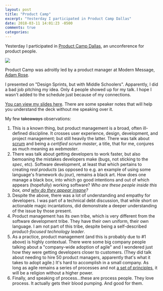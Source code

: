 ```yaml
---
layout: post
title: "Product Camp"
excerpt: "Yesterday I participated in Product Camp Dallas"
date: 2018-03-11 14:01:23 -0500
comments: true
categories: 
---
```


Yesterday I participated in [Product Camp Dallas](http://productcampdallas.org/), an unconference for product people.

![]({{site.url}}/assets/2018/03/product-camp.jpg)

Product Camp was adroitly led by a product manager at Modern Message, [Adam Rose](http://www.adamrose.org).

I presented on "Design Sprints, but with Middle Schoolers". Apparently, I did a bad job pitching my idea. Only 4 people showed up for my talk. I hope I wasn't added to the schedule just because of my connections.

[You can view my slides here](https://docs.google.com/presentation/d/1aoqGdOJWQ6SIxI_CA45eYsIGyBBShhEik3rHZQ4J6G0/edit?usp=sharing). There are some speaker notes that will help you understand the deck without me speaking over it.

My few ~~takeaways~~ observations:

1. This is a known thing, but product management is a broad, often ill-defined discipline. It crosses user experience, design, development, and project management; but still heavily the latter. There was talk about [scrum](https://en.wikipedia.org/wiki/Scrum_(software_development)) and being a _certified scrum master_, a title, that for me, conjures as much meaning as _webmaster_. 
1. There was talk about getting developers to work faster, but also bemoaning the mistakes developers make (bugs, not sticking to the _spec_, etc). Software development, at least that which pertains to creating _real products_ (as opposed to e.g. an example of using some language's framework du jour), remains a black art. How does one manage a black box, into which go good intentions and out of which appears (hopefully) working software? _Who are these people inside this box, and [why do they appear insane]({{site.url}}/2017/12/20/stop-resenting-developers/)?_
1. Despite the above, there was a lot of understanding and empathy for developers. I was part of a technical debt discussion, that while short on actionable magic incantations, did demonstrate a deeper understanding of the issue by those present.
1. Product management has its own tribe, which is very different from the software development tribe. They have their own uniform, their own language. I am not part of this tribe, despite being a self-described _product-focused technology leader_. 
1. As a practice, product management (and this is probably due to #1 above) is highly contextual. There were some big company people talking about a "company-wide adoption of agile" and I wondered just how they were getting developers closer to customers. (They did talk about needing to hire 50 product managers, apparently that's what it takes to adopt agile.) It's hard to accomplish in a small company. As long as agile remains a series of processes and not [a set of principles](http://agilemanifesto.org/principles.html), it will be a religion without a higher power.
1. Finally, and speaking of process...these are process people. They love process. It actually gets their blood pumping. And good for them.
